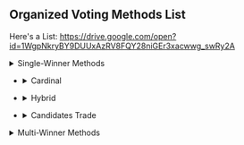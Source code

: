 ## Organized Voting Methods List

Here's a List: https://drive.google.com/open?id=1WgpNkryBY9DUUxAzRV8FQY28niGEr3xacwwg_swRy2A


<details> <summary>Single-Winner Methods</summary>
	<details> 
	<ul> <li> <details> <summary>Single-Choice</summary></ul> </il> </details>
	<ul> <li> <details> <summary>Ranked</summary></ul> </il> </details>
	<ul> <li> <details> <summary>Cardinal</summary></ul> </il> </details>
	<ul> <li> <details> <summary>Hybrid</summary></ul> </il> </details>
	<ul> <li> <details> <summary>Candidates Trade</summary></ul> </il> </details>
</details>
</details>
<details> <summary>Multi-Winner Methods</summary>
	
</details>
